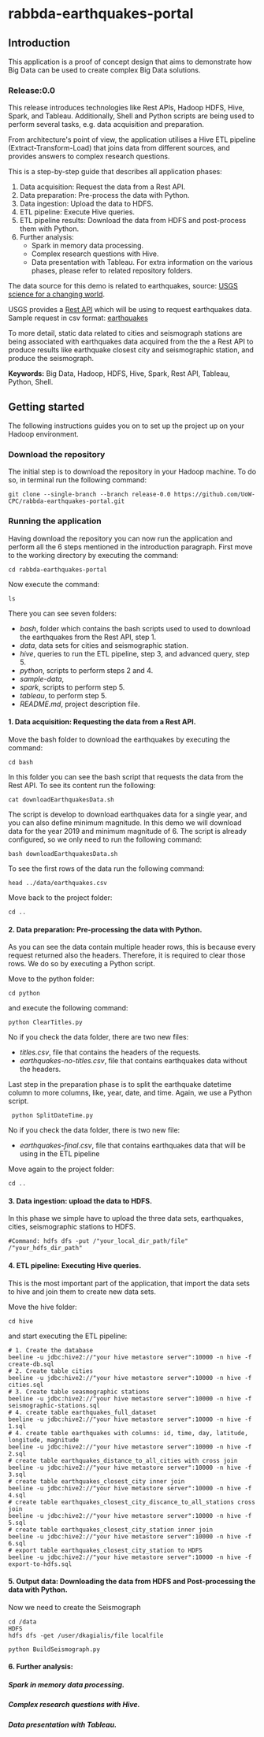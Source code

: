 # rabbda-earthquakes-portal

## Introduction
This application is a proof of concept design that aims to demonstrate how Big Data can be used to create complex Big Data solutions.

### Release:0.0
This release introduces technologies like Rest APIs, Hadoop HDFS, Hive, Spark, and Tableau.
Additionally, Shell and Python scripts are being used to perform several tasks, e.g. data acquisition and preparation.

From architecture's point of view, the application utilises a Hive ETL pipeline (Extract-Transform-Load) that joins data from different sources, and provides answers to complex research questions.

This is a step-by-step guide that describes all application phases:
 1. Data acquisition: Request the data from a Rest API.
 2. Data preparation: Pre-process the data with Python.
 3. Data ingestion: Upload the data to HDFS.
 4. ETL pipeline: Execute Hive queries.
 5. ETL pipeline results: Download the data from HDFS and post-process them with Python.
 6. Further analysis:
    * Spark in memory data processing.
    * Complex research questions with Hive.
    * Data presentation with Tableau.
For extra information on the various phases, please refer to related repository folders.


The data source for this demo is related to earthquakes, source: [USGS science for a changing world](https://earthquake.usgs.gov).

USGS provides a [Rest API](https://earthquake.usgs.gov/fdsnws/event/1/) which will be using to request earthquakes data.
Sample request in csv format: [earthquakes](https://earthquake.usgs.gov/fdsnws/event/1/query?format=csv&starttime=2020-02-18T00:00:00.000Z&endtime=2020-02-19T00:00:00.000)

To more detail, static data related to cities and seismograph stations are being associated with earthquakes data acquired from the the a Rest API to produce results like earthquake closest city and seismographic station, and produce the seismograph.


 __Keywords:__ Big Data, Hadoop, HDFS, Hive, Spark, Rest API, Tableau, Python, Shell.


 ## Getting started
 The following instructions guides you on to set up the project up on your Hadoop environment.

 ### Download the repository
 The initial step is to download the repository in your Hadoop machine. To do so, in terminal run the following command:
 ```
 git clone --single-branch --branch release-0.0 https://github.com/UoW-CPC/rabbda-earthquakes-portal.git
 ```

 ### Running the application
 Having download the repository you can now run the application and perform all the 6 steps mentioned in the introduction paragraph.
 First move to the working directory by executing the command:
 ```
 cd rabbda-earthquakes-portal
 ```
 Now execute the command:
 ```
 ls
 ```
 There you can see seven folders:
 * _bash_, folder which contains the bash scripts used to used to download the earthquakes from the Rest API, step 1.
 * _data_, data sets for cities and seismographic station.
 * _hive_, queries to run the ETL pipeline, step 3, and advanced query, step 5.
 * _python_, scripts to perform steps 2 and 4.
 * _sample-data_,
 * _spark_, scripts to perform step 5.
 * _tableau_, to perform step 5.
 * _README.md_, project description file.



 #### 1. Data acquisition: Requesting the data from a Rest API.

Move the bash folder to download the earthquakes by executing the command:

 ```
 cd bash
 ```
 In this folder you can see the bash script that requests the data from the Rest API. To see its content run the following:

 ```
 cat downloadEarthquakesData.sh
 ```

 The script is develop to download earthquakes data for a single year, and you can also define minimum magnitude.
 In this demo we will download data for the year 2019 and minimum magnitude of 6.
 The script is already configured, so we only need to run the following command:

 ```
 bash downloadEarthquakesData.sh
 ```
 To see the first rows of the data run the following command:
  ```
 head ../data/earthquakes.csv
 ```
 Move back to the project folder:
 ```
 cd ..
 ```
 #### 2. Data preparation: Pre-processing the data with Python.

 As you can see the data contain multiple header rows, this is because every request returned also the headers.
 Therefore, it is required to clear those rows. We do so by executing a Python script.

 Move to the python folder:
 ```
 cd python
 ```
 and execute the following command:
 ```
 python ClearTitles.py
 ```

 No if you check the data folder, there are two new files:
 * _titles.csv_, file that contains the headers of the requests.
 * _earthquakes-no-titles.csv_, file that contains earthquakes data without the headers.

 Last step in the preparation phase is to split the earthquake datetime  column to more columns, like, year, date, and time.
 Again, we use a Python script.

```
 python SplitDateTime.py
 ```

  No if you check the data folder, there is two new file:
  * _earthquakes-final.csv_, file that contains earthquakes data that will be using in the ETL pipeline

 Move again to the project folder:
 ```
 cd ..
 ```
 #### 3. Data ingestion: upload the data to HDFS.

 In this phase we simple have to upload the three data sets, earthquakes, cities, seismographic stations to HDFS.

 ```
#Command: hdfs dfs -put /"your_local_dir_path/file" /"your_hdfs_dir_path"
 ```

 #### 4. ETL pipeline: Executing Hive queries.

 This is the most important part of the application, that import the data sets to hive and join them to create new data sets.

 Move the hive folder:
 ```
 cd hive
 ```
 and start executing the ETL pipeline:
 ```
 # 1. Create the database
 beeline -u jdbc:hive2://"your hive metastore server":10000 -n hive -f create-db.sql
 # 2. Create table cities
 beeline -u jdbc:hive2://"your hive metastore server":10000 -n hive -f cities.sql
 # 3. Create table seasmographic stations
 beeline -u jdbc:hive2://"your hive metastore server":10000 -n hive -f seismographic-stations.sql
 # 4. create table earthquakes_full_dataset
 beeline -u jdbc:hive2://"your hive metastore server":10000 -n hive -f 1.sql
 # 4. create table earthquakes with columns: id, time, day, latitude, longitude, magnitude
 beeline -u jdbc:hive2://"your hive metastore server":10000 -n hive -f 2.sql
 # create table earthquakes_distance_to_all_cities with cross join
 beeline -u jdbc:hive2://"your hive metastore server":10000 -n hive -f 3.sql
 # create table earthquakes_closest_city inner join
 beeline -u jdbc:hive2://"your hive metastore server":10000 -n hive -f 4.sql
 # create table earthquakes_closest_city_discance_to_all_stations cross join
 beeline -u jdbc:hive2://"your hive metastore server":10000 -n hive -f 5.sql
 # create table earthquakes_closest_city_station inner join
 beeline -u jdbc:hive2://"your hive metastore server":10000 -n hive -f 6.sql
 # export table earthquakes_closest_city_station to HDFS
 beeline -u jdbc:hive2://"your hive metastore server":10000 -n hive -f export-to-hdfs.sql
 ```

 #### 5. Output data: Downloading the data from HDFS and Post-processing the data with Python.

 Now we need to create the Seismograph
 ```
 cd /data
 HDFS
 hdfs dfs -get /user/dkagialis/file localfile
 ```

 ```
 python BuildSeismograph.py
 ```
 ####  6. Further analysis:
 ##### Spark in memory data processing.


 ##### Complex research questions with Hive.
 ##### Data presentation with Tableau.

